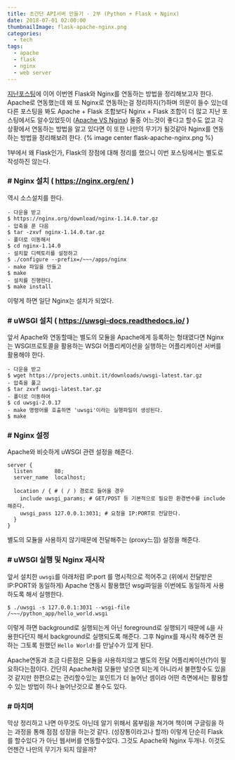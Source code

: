 ```yaml
---
title: 초간단 API서버 만들기 - 2부 (Python + Flask + Nginx)
date: 2018-07-01 02:00:00
thumbnailImage: flask-apache-nginx.png
categories:
  - tech
tags: 
  - apache
  - flask
  - nginx
  - web server
---
```

[지난포스팅](https://taetaetae.github.io/2018/07/01/simple-web-server-flask-apache/)에 이어 이번엔 Flask와 Nginx를 연동하는 방법을 정리해보고자 한다. Apache로 연동했는데 왜 또 Nginx로 연동하는걸 정리하지(?)하며 의문이 들수 있는데 다른 포스팅을 봐도 <!-- more --> Apache + Flask 조합보다 Nginx + Flask 조합이 더 많고 지난 포스팅에서도 알수있었듯이 ([Apache VS Nginx](https://taetaetae.github.io/2018/06/27/apache-vs-nginx/)) 둘중 어느것이 좋다고 할수도 없고 각 상황에서 연동하는 방법을 알고 있다면 이 또한 나만의 무기가 될것같아 Nginx를 연동하는 방법을 정리해보려 한다.
{% image center flask-apache-nginx.png %}

1부에서 왜 Flask인가, Flask의 장점에 대해 정리를 했으니 이번 포스팅에서는 별도로 작성하진 않는다.

### # Nginx 설치 ( https://nginx.org/en/ )
역시 소스설치를 한다. 
```
- 다운을 받고
$ https://nginx.org/download/nginx-1.14.0.tar.gz
- 압축을 푼 다음
$ tar -zxvf nginx-1.14.0.tar.gz
- 폴더로 이동해서 
$ cd nginx-1.14.0
- 설치할 디렉토리를 설정하고
$ ./configure --prefix=/~~~/apps/nginx
- make 파일을 만들고
$ make
- 설치를 진행한다.
$ make install
```
이렇게 하면 일단 Nginx는 설치가 되었다.

### # uWSGI 설치 ( https://uwsgi-docs.readthedocs.io/ )
앞서 Apache와 연동할때는 별도의 모듈을 Apache에게 등록하는 형태였다면 Nginx는 WSGI프로토콜을 활용하는 WSGI 어플리케이션을 실행하는 어플리케이션 서버를 활용해야 한다. 
```
- 다운을 받고
$ wget https://projects.unbit.it/downloads/uwsgi-latest.tar.gz
- 압축을 풀고
$ tar zxvf uwsgi-latest.tar.gz
- 폴더로 이동하여
$ cd uwsgi-2.0.17
- make 명령어를 호출하면 'uwsgi'이라는 실행파일이 생성된다.
$ make
```

### # Nginx 설정
Apache와 비슷하게 uWSGI 관련 설정을 해준다.
```
server {
  listen       80;
  server_name  localhost;

  location / { # ( / ) 경로로 들어올 경우
    include uwsgi_params; # GET/POST 등 기본적으로 필요한 환경변수를 include 해준다.
    uwsgi_pass 127.0.0.1:3031; # 요청을 IP:PORT로 전달한다.
  }
}
```
별도의 모듈을 사용하지 않기때문에 전달해주는 (proxy느낌) 설정을 해준다.

### # uWSGI 실행 및 Nginx 재시작
앞서 설치한 `uwsgi`를 아래처럼 IP:port 를 명시적으로 적어주고 (위에서 전달받은 IP:PORT와 동일하게) Apache 연동시 활용했던 wsgi파일을 이번에도 동일하게 사용하도록 해서 실행한다.
```
$ ./uwsgi -s 127.0.0.1:3031 --wsgi-file /~~~/python_app/hello_world.wsgi
```
이렇게 하면 background로 실행되는게 아닌 foreground로 실행되기 때문에 `&`을 사용한다던지 해서 background로 실행되도록 해준다. 그후 Nginx를 재시작 해주면 원하는 그토록 원했던 `Hello World!`를 만날수가 있게 된다.

Apache연동과 조금 다른점은 모듈을 사용하지않고 별도의 전달 어플리케이션(?)이 필요하다는점이다. 간단히 Apache처럼 모듈만 넣으면 되는게 아니라서 불편할수도 있을것 같지만 한편으로는 관리할수있는 포인트가 더 늘어난 셈이라 어떤 측면에서는 활용할수 있는 방법이 하나 늘어난것으로 볼수도 있다.

### # 마치며
막상 정리하고 나면 아무것도 아닌데 알기 위해서 몸부림을 쳐가며 책이며 구글링을 하는 과정을 통해 점점 성장을 하는것 같다. (성장통이라고나 할까) 이렇게 단순히 Flask를 할수있다 가 아닌 웹서버를 연동할수있다. 그것도 Apache와 Nginx 두개나. 이것도 언젠간 나만의 무기가 되지 않을까?